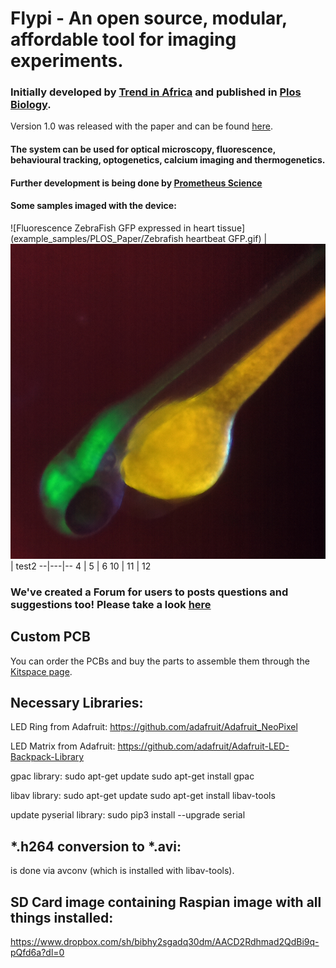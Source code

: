# Flypi - An open source, modular, affordable tool for imaging experiments.

### Initially developed by [Trend in Africa](www.trendinafrica.org) and published in [Plos Biology](http://journals.plos.org/plosbiology/article?id=10.1371/journal.pbio.2002702).

 Version 1.0 was released with the paper and can be found [here](https://github.com/amchagas/Flypi/tree/v1.0.0).

#### The system can be used for optical microscopy, fluorescence, behavioural tracking, optogenetics, calcium imaging and thermogenetics.


#### Further development is being done by [Prometheus Science](wwww.prometheus-science.com)

#### Some samples imaged with the device:


![Fluorescence ZebraFish GFP expressed in heart tissue](example_samples/PLOS_Paper/Zebrafish heartbeat GFP.gif)  |
![GCamP_ZebraFish](example_samples/PLOS_Paper/GCamP_ZebraFish.jpg) |  test2
--|---|--
4  |  5 |  6
10         |  11 |  12




### We've created a Forum for users to posts questions and suggestions too! Please take a look [here](http://forum.prometheus-science.com/home/categories/flypi-user-forum)

## Custom PCB

You can order the PCBs and buy the parts to assemble them through the [Kitspace page](https://kitspace.org/boards/github.com/prometheus-science/FlyPi).

## Necessary Libraries:

LED Ring from Adafruit:
https://github.com/adafruit/Adafruit_NeoPixel

LED Matrix from Adafruit:
https://github.com/adafruit/Adafruit-LED-Backpack-Library


gpac library:
sudo apt-get update
sudo apt-get install gpac

libav library:
sudo apt-get update
sudo apt-get install libav-tools


update pyserial library:
sudo pip3 install --upgrade serial


## *.h264 conversion to *.avi:

is done via avconv (which is installed with libav-tools).


## SD Card image containing Raspian image with all things installed:
https://www.dropbox.com/sh/bibhy2sgadq30dm/AACD2Rdhmad2QdBi9q-pQfd6a?dl=0
